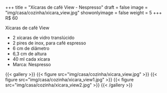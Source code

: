 +++
title = "Xícaras de café View - Nespresso"
draft = false
image = "img/casa/cozinha/xicara_view.jpg"
showonlyimage = false
weight = 5
+++
<span class="price">R$ 60</span>

<!--more-->

Xícaras de café View

- 2 xícaras de vidro translúcido
- 2 pires de inox, para café espresso
- 6 cm de diâmetro
- 6,3 cm de altura
- 40 ml cada xícara
- Marca: Nespresso


{{< gallery >}}
{{< figure src="img/casa/cozinha/xicara_view.jpg" >}}
{{< figure src="img/casa/cozinha/xicara_view1.jpg" >}}
{{< figure src="img/casa/cozinha/xicara_view2.jpg" >}}
{{< /gallery >}}

